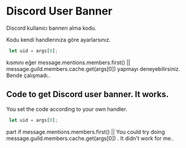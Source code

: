 # Discord User Banner
Discord kullanıcı bannerı alma kodu.

Kodu kendi handlerınıza göre ayarlarsınız. 

```javascript
 let uid = args[0];
```
kısmını eğer message.mentions.members.first() || message.guild.members.cache.get(args[0]) yapmayı deneyebilirsiniz.
Bende çalışmadı..

## Code to get Discord user banner. It works.

You set the code according to your own handler.

```javascript
 let uid = args[0];
```
part if message.mentions.members.first() || You could try doing message.guild.members.cache.get(args[0]) .
It didn't work for me..

